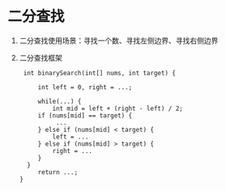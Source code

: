 # 二分查找
1. 二分查找使用场景：寻找一个数、寻找左侧边界、寻找右侧边界

2. 二分查找框架
  
        int binarySearch(int[] nums, int target) {
      
            int left = 0, right = ...;

            while(...) {
                int mid = left + (right - left) / 2;
            if (nums[mid] == target) {
                 ...
            } else if (nums[mid] < target) {
                left = ...
            } else if (nums[mid] > target) {
                right = ...
            }
         }
            return ...;
       }
